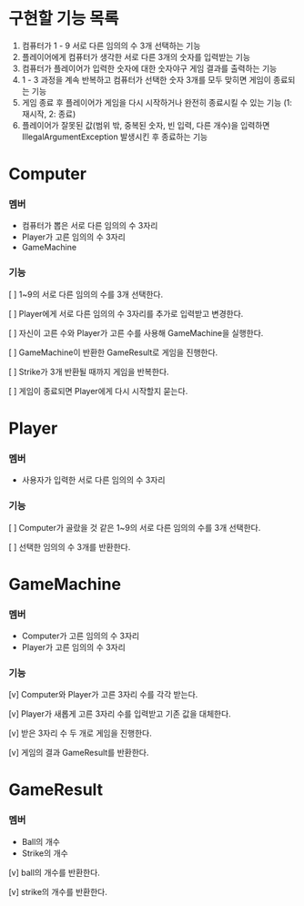 # 구현할 기능 목록

1. 컴퓨터가 1 - 9 서로 다른 임의의 수 3개 선택하는 기능
2. 플레이어에게 컴퓨터가 생각한 서로 다른 3개의 숫자를 입력받는 기능
3. 컴퓨터가 플레이어가 입력한 숫자에 대한 숫자야구 게임 결과를 출력하는 기능
4. 1 - 3 과정을 계속 반복하고 컴퓨터가 선택한 숫자 3개를 모두 맞히면 게임이 종료되는 기능
5. 게임 종료 후 플레이어가 게임을 다시 시작하거나 완전히 종료시킬 수 있는 기능 (1: 재시작, 2: 종료)
6. 플레이어가 잘못된 값(범위 밖, 중복된 숫자, 빈 입력, 다른 개수)을 입력하면 IllegalArgumentException 발생시킨 후 종료하는 기능

# Computer

### 멤버

* 컴퓨터가 뽑은 서로 다른 임의의 수 3자리
* Player가 고른 임의의 수 3자리
* GameMachine

### 기능

[ ] 1~9의 서로 다른 임의의 수를 3개 선택한다.

[ ] Player에게 서로 다른 임의의 수 3자리를 추가로 입력받고 변경한다.

[ ] 자신이 고른 수와 Player가 고른 수를 사용해 GameMachine을 실행한다.

[ ] GameMachine이 반환한 GameResult로 게임을 진행한다.

[ ] Strike가 3개 반환될 때까지 게임을 반복한다.

[ ] 게임이 종료되면 Player에게 다시 시작할지 묻는다.

# Player

### 멤버

* 사용자가 입력한 서로 다른 임의의 수 3자리

### 기능

[ ] Computer가 골랐을 것 같은 1~9의 서로 다른 임의의 수를 3개 선택한다.

[ ] 선택한 임의의 수 3개를 반환한다.

# GameMachine

### 멤버

* Computer가 고른 임의의 수 3자리
* Player가 고른 임의의 수 3자리

### 기능

[v] Computer와 Player가 고른 3자리 수를 각각 받는다.

[v] Player가 새롭게 고른 3자리 수를 입력받고 기존 값을 대체한다.

[v] 받은 3자리 수 두 개로 게임을 진행한다.

[v] 게임의 결과 GameResult를 반환한다.

# GameResult

### 멤버

* Ball의 개수
* Strike의 개수

[v] ball의 개수를 반환한다.

[v] strike의 개수를 반환한다.